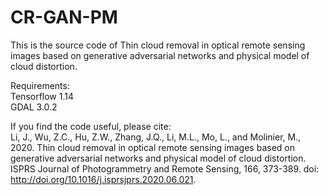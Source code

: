 # CR-GAN-PM

This is the source code of Thin cloud removal in optical remote sensing images based on generative adversarial networks and physical model of cloud distortion.  

Requirements:  
Tensorflow 1.14  
GDAL 3.0.2  

If you find the code useful, please cite:  
Li, J.,  Wu, Z.C.,  Hu, Z.W.,  Zhang, J.Q., Li, M.L., Mo, L., and Molinier, M., 2020. Thin cloud removal in optical remote sensing images based on generative adversarial networks and physical model of cloud distortion. ISPRS Journal of Photogrammetry and Remote Sensing, 166, 373-389. doi: http://doi.org/10.1016/j.isprsjprs.2020.06.021.
